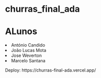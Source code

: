 # churras_final_ada
<h1>ALunos</h1>
<li>António Candido</li>
<li>João Lucas Mota</li>
<li>Jose Weverton</li>
<li>Marcelo Santana</li>

<p>Deploy: <a>https://churras-final-ada.vercel.app/</a></p>
